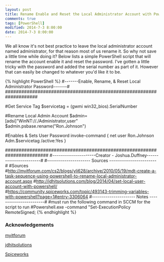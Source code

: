```yaml
---
layout: post
title: Rename Enable and Reset the Local Administrator Account with PowerShell
comments: true
tags: [PowerShell]
modified: 2014-7-3 8:00:00
date: 2014-7-3 8:00:00
---
```


We all know it's not best practice to leave the local administrator account named administrator, for that reason most of us rename it. So why not save a little time while doing it? Below lists a simple PowerShell script that will rename the account enable it and reset the password. I've gotten a little tricky with the password and added the serial number as part of it. However that can easily be changed to whatever you'd like it to be.

{% highlight PowerShell %}
#-------Enable, Rename, & Reset Local Administrator Password-------#
####################################################################

#Get Service Tag
$servicetag = (gwmi win32_bios).SerialNumber

#Rename Local Admin Account
$admin=[adsi]"WinNT://./Administrator,user" 
$admin.psbase.rename("Ron.Johnson")

#Enables & Sets User Password
invoke-command { net user Ron.Johnson Adm.$servicetag /active:Yes }

########################################################################
#----------------------Creator - Joshua.Duffney------------------------#
#----------------------        Sources         ------------------------#
#Sources
#http://myitforum.com/cs2/blogs/yli628/archive/2010/05/19/mdt-create-a-task-sequence-using-powershell-to-rename-local-administrator-account.aspx
#http://jdhitsolutions.com/blog/2014/04/set-local-user-account-with-powershell/
#https://community.spiceworks.com/topic/493143-trimming-variables-with-powershell?page=1#entry-3306064
#----------------------      Notes              ------------------------#
#must run the following command in SCCM for the script to run
#Powershell.exe -command "Set-ExecutionPolicy RemoteSigned;
{% endhighlight %}

### Acknowledgements
[myitforum](http://myitforum.com/cs2/blogs/yli628/archive/2010/05/19/mdt-create-a-task-sequence-using-powershell-to-rename-local-administrator-account.aspx)


[jdhitsolutions](http://jdhitsolutions.com/blog/2014/04/set-local-user-account-with-powershell/)


[Spiceworks](https://community.spiceworks.com/topic/493143-trimming-variables-with-powershell?page=1#entry-3306064)